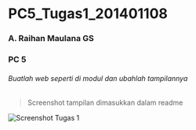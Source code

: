 # PC5_Tugas1_201401108
### A. Raihan Maulana GS
### PC 5


###### Buatlah web seperti di modul dan ubahlah tampilannya 
> Screenshot tampilan dimasukkan dalam readme


![Screenshot Tugas 1](https://user-images.githubusercontent.com/99314844/193988429-ac5e27c0-8f21-40b0-9a7b-581c266b9dba.jpg)
